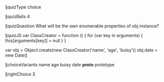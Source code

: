 §quizType
choice

§quizBalls
4

§quizQuestion
What will be the own enumerable properties of obj instance?



§quizJS
var ClassCreator = function () {
  for (var key in arguments) {
    this[arguments[key]] = null
  }
}

var obj = Object.create(new ClassCreator('name', 'age', 'buisy'))
obj.date = new Date()



§choiceVariants
name
age
buisy
date
__proto__
prototype


§rightChoice
3
